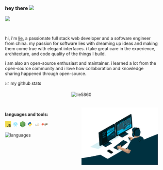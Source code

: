 ### hey there <img src="https://media.giphy.com/media/hvRJCLFzcasrR4ia7z/giphy.gif" width="25px">

[comment]: <> (<a href="https://twitter.com/lie5860"><img align="left" alt="Abhishek Naidu | Twitter" width="22px" src="https://raw.githubusercontent.com/peterthehan/peterthehan/master/assets/twitter.svg" /></a>)

![](https://visitor-badge.glitch.me/badge?page_id=lie5860.lie5860)

<br />

hi, i'm [lie](https://github.com/lie5860), a passionate full stack web developer and a software engineer from china. my
passion for software lies with dreaming up ideas and making them come true with elegant interfaces. i take great care in
the experience, architecture, and code quality of the things I build.

i am also an open-source enthusiast and maintainer. i learned a lot from the open-source community and i love how
collaboration and knowledge sharing happened through open-source.

📈 my github stats

<p align="center"> <img src="https://github-readme-stats.vercel.app/api?username=lie5860&show_icons=true&theme=gotham" alt="lie5860" />
<br /><br /><br />



<img align="right" alt="GIF" src="https://github.com/lie5860/lie5860/blob/main/code.gif?raw=true" width="50%" />


**languages and tools:**

<code><img height="20" src="https://raw.githubusercontent.com/github/explore/80688e429a7d4ef2fca1e82350fe8e3517d3494d/topics/javascript/javascript.png"></code>
<code><img height="20" src="https://raw.githubusercontent.com/github/explore/80688e429a7d4ef2fca1e82350fe8e3517d3494d/topics/react/react.png"></code>
<code><img height="20" src="https://raw.githubusercontent.com/github/explore/80688e429a7d4ef2fca1e82350fe8e3517d3494d/topics/nodejs/nodejs.png"></code>
<code><img height="20" src="https://raw.githubusercontent.com/github/explore/80688e429a7d4ef2fca1e82350fe8e3517d3494d/topics/python/python.png"></code>
<code><img height="20" src="https://raw.githubusercontent.com/github/explore/80688e429a7d4ef2fca1e82350fe8e3517d3494d/topics/mysql/mysql.png"></code>
<code><img height="20" src="https://raw.githubusercontent.com/github/explore/80688e429a7d4ef2fca1e82350fe8e3517d3494d/topics/git/git.png"></code>


<img alt="languages" src="https://github-readme-stats.vercel.app/api/top-langs/?username=lie5860&layout=compact" width="40%" />


